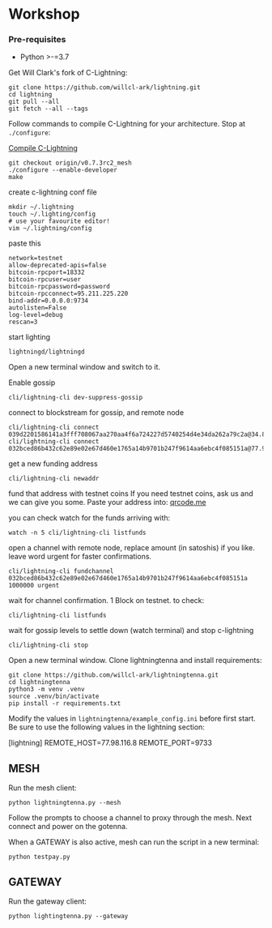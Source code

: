 # Workshop

### Pre-requisites
* Python >-=3.7

Get Will Clark's fork of C-Lightning:

```shell script
git clone https://github.com/willcl-ark/lightning.git
cd lightning
git pull --all
git fetch --all --tags
```

Follow commands to compile C-Lightning for your architecture. Stop at `./configure`:

[Compile C-Lightning](https://github.com/ElementsProject/lightning/blob/master/doc/INSTALL.md)

```shell script
git checkout origin/v0.7.3rc2_mesh
./configure --enable-developer
make
```

create c-lightning conf file

```shell script
mkdir ~/.lightning
touch ~/.lighting/config
# use your favourite editor!
vim ~/.lightning/config
```

paste this

```
network=testnet
allow-deprecated-apis=false
bitcoin-rpcport=18332
bitcoin-rpcuser=user
bitcoin-rpcpassword=password
bitcoin-rpcconnect=95.211.225.220
bind-addr=0.0.0.0:9734
autolisten=False
log-level=debug
rescan=3
```

start lighting

```shell script
lightningd/lightningd
```

Open a new terminal window and switch to it.

Enable gossip

```shell script
cli/lightning-cli dev-suppress-gossip
```

connect to blockstream for gossip, and remote node

```shell script
cli/lightning-cli connect 039d2201586141a3fff708067aa270aa4f6a724227d5740254d4e34da262a79c2a@34.83.166.97:9735
cli/lightning-cli connect 032bced86b432c62e89e02e67d460e1765a14b9701b247f9614aa6ebc4f085151a@77.98.116.8:9733
```

get a new funding address

```shell script
cli/lightning-cli newaddr
```

fund that address with testnet coins
If you need testnet coins, ask us and we can give you some. Paste your address into:
[qrcode.me](http://goqr.me)

you can check watch for the funds arriving with:

```shell script
watch -n 5 cli/lightning-cli listfunds
```

open a channel with remote node, replace amount (in satoshis) if you like. leave word urgent for faster confirmations.

```shell script
cli/lightning-cli fundchannel 032bced86b432c62e89e02e67d460e1765a14b9701b247f9614aa6ebc4f085151a 1000000 urgent
```

wait for channel confirmation. 1 Block on testnet. to check:

```shell script
cli/lightning-cli listfunds
```

wait for gossip levels to settle down (watch terminal) and stop c-lightning

```shell script
cli/lightning-cli stop
```

Open a new terminal window. Clone lightningtenna and install requirements:

```shell script
git clone https://github.com/willcl-ark/lightningtenna.git
cd lightningtenna
python3 -m venv .venv
source .venv/bin/activate
pip install -r requirements.txt
```

Modify the values in `lightningtenna/example_config.ini` before first start.
Be sure to use the following values in the lightning section:

[lightning]
REMOTE_HOST=77.98.116.8
REMOTE_PORT=9733

## MESH 
Run the mesh client:

```shell script
python lightningtenna.py --mesh
```

Follow the prompts to choose a channel to proxy through the mesh.
Next connect and power on the gotenna.

When a GATEWAY is also active, mesh can run the script in a new terminal:

```shell script
python testpay.py
```

## GATEWAY
Run the gateway client:

```shell script
python lightingtenna.py --gateway
```



